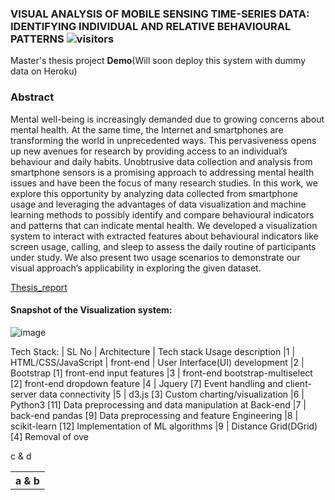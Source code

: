 ### VISUAL ANALYSIS OF MOBILE SENSING TIME-SERIES DATA: IDENTIFYING INDIVIDUAL AND RELATIVE BEHAVIOURAL PATTERNS ![visitors](https://visitor-badge.glitch.me/badge?page_id=mohd-muzamil.flaskDashboard)
Master's thesis project <B>Demo</b>(Will soon deploy this system with dummy data on Heroku)

### Abstract
Mental well-being is increasingly demanded due to growing concerns about mental
health. At the same time, the Internet and smartphones are transforming the world
in unprecedented ways. This pervasiveness opens up new avenues for research by
providing access to an individual’s behaviour and daily habits. Unobtrusive data
collection and analysis from smartphone sensors is a promising approach to addressing
mental health issues and have been the focus of many research studies. In this
work, we explore this opportunity by analyzing data collected from smartphone usage
and leveraging the advantages of data visualization and machine learning methods
to possibly identify and compare behavioural indicators and patterns that can indicate
mental health. We developed a visualization system to interact with extracted
features about behavioural indicators like screen usage, calling, and sleep to assess
the daily routine of participants under study. We also present two usage scenarios to
demonstrate our visual approach’s applicability in exploring the given dataset.

[Thesis_report](https://dalspace.library.dal.ca/handle/10222/81757)

#### Snapshot of the Visualization system:
![image](https://user-images.githubusercontent.com/19529402/176933948-6d9ca602-e3ff-4303-a4da-9ba81d823597.png)

Tech Stack:
| SL No | Architecture | Tech stack Usage description
|1 | HTML/CSS/JavaScript | front-end | User Interface(UI) development
|2 | Bootstrap [1] front-end input features
|3 | front-end bootstrap-multiselect [2] front-end dropdown feature
|4 | Jquery [7] Event handling and client-server data connectivity
|5 | d3.js [3] Custom charting/visualization
|6 | Python3 [11] Data preprocessing and data manipulation at Back-end
|7 | back-end pandas [9] Data preprocessing and feature Engineering
|8 | scikit-learn [12] Implementation of ML algorithms
|9 | Distance Grid(DGrid) [4] Removal of ove


<table>
<th> a & b</th>
 <tr> c & d</tr>
</table>

